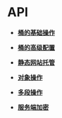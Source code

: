 # API<a name="obs_04_0018"></a>

-   **[桶的基础操作](桶的基础操作.md)**  

-   **[桶的高级配置](桶的高级配置.md)**  

-   **[静态网站托管](静态网站托管.md)**  

-   **[对象操作](对象操作.md)**  

-   **[多段操作](多段操作.md)**  

-   **[服务端加密](服务端加密.md)**  


